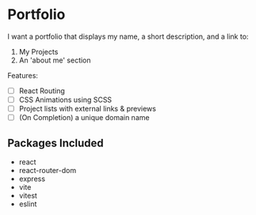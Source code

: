 # Portfolio
I want a portfolio that displays my name, a short description, and a link to:
1. My Projects
2. An 'about me' section

Features:
- [ ] React Routing
- [ ] CSS Animations using SCSS
- [ ] Project lists with external links & previews
- [ ] (On Completion) a unique domain name

## Packages Included

- react
- react-router-dom
- express
- vite
- vitest
- eslint

